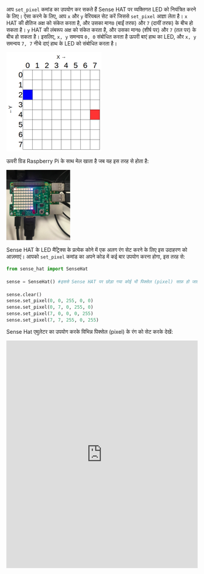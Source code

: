 आप `set_pixel` कमांड का उपयोग कर सकते हैं Sense HAT पर व्यक्तिगत LED को नियंत्रित करने के लिए। ऐसा करने के लिए, आप `x` और `y` वेरियबल सेट करें जिससे `set_pixel` आज्ञा लेता है। `x` HAT की क्षैतिज अक्ष को संकेत करता है, और उसका मान`0` (बाईं तरफ) और `7` (दायीं तरफ) के बीच हो सकता है। `y` HAT की लंबरूप अक्ष को संकेत करता है, और उसका मान`0` (शीर्ष पर) और `7` (तल पर) के बीच हो सकता है। इसलिए, `x, y` समन्वय `0, 0` संबोधित करता है ऊपरी बाएं हाथ का LED, और `x, y` समन्वय `7, 7` नीचे दाएं हाथ के LED को संबोधित करता है।

![](images/coordinates.png)

ऊपरी ग्रिड Raspberry Pi के साथ मेल खाता है जब यह इस तरह से होता है:

![](images/rpicoordinates.png)

Sense HAT के LED मैट्रिक्स के प्रत्येक कोने में एक अलग रंग सेट करने के लिए इस उदाहरण को आज़माएं। आपको `set_pixel` कमांड का अपने कोड में कई बार उपयोग करना होगा, इस तरह से:

```python
from sense_hat import SenseHat

sense = SenseHat() #इससे Sense HAT पर छोड़ा गया कोई भी पिक्सेल (pixel) साफ़ हो जाता है। आपको इस चरण की आवश्यकता नहीं हो सकती है और इसे कब जोड़ना है, यह आप चुन सकते हैं।

sense.clear()
sense.set_pixel(0, 0, 255, 0, 0)
sense.set_pixel(0, 7, 0, 255, 0)
sense.set_pixel(7, 0, 0, 0, 255)
sense.set_pixel(7, 7, 255, 0, 255)
```

Sense Hat एमुलेटर का उपयोग करके विभिन्न पिक्सेल (pixel) के रंग को सेट करके देखें: 

<iframe src="https://trinket.io/embed/python/78c2595904" width="100%" height="600" frameborder="0" marginwidth="0" marginheight="0" allowfullscreen mark="crwd-mark"></iframe>
